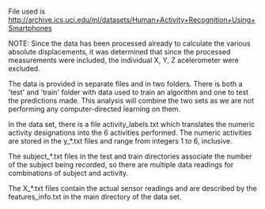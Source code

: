 
File used is  http://archive.ics.uci.edu/ml/datasets/Human+Activity+Recognition+Using+Smartphones
 
NOTE: Since the data has been processed already to calculate the various absolute displacements, 
it was determined that since the processed measurements were included, the individual X, Y, Z acelerometer were excluded.

The data is provided in separate files and in two folders. 
There is both a 'test' and 'train' folder with data used to train an algorithm and one to test the predictions made. 
This analysis will combine the two sets as we are not performing any computer-directed learning on them.

In the data set, there is a file activity_labels.txt which translates the numeric activity designations into the 6 activities performed.
The numeric activities are stored in the y_*.txt files and range from integers 1 to 6, inclusive.

The subject_*.txt files in the test and train directories associate the number of the subject being recorded,
so there are multiple data readings for combinations of subject and activity.

The X_*.txt files contain the actual sensor readings and are described by the features_info.txt in the main directory of the data set.
